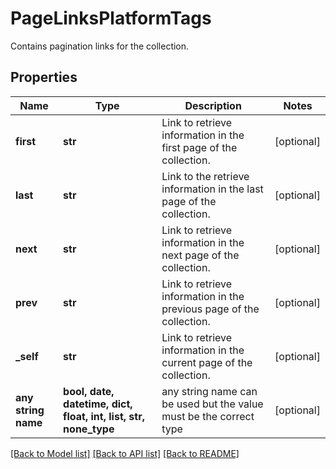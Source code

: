 # PageLinksPlatformTags

Contains pagination links for the collection.

## Properties
Name | Type | Description | Notes
------------ | ------------- | ------------- | -------------
**first** | **str** | Link to retrieve information in the first page of the collection. | [optional] 
**last** | **str** | Link to the retrieve information in the last page of the collection. | [optional] 
**next** | **str** | Link to retrieve information in the next page of the collection. | [optional] 
**prev** | **str** | Link to retrieve information in the previous page of the collection. | [optional] 
**_self** | **str** | Link to retrieve information in the current page of the collection. | [optional] 
**any string name** | **bool, date, datetime, dict, float, int, list, str, none_type** | any string name can be used but the value must be the correct type | [optional]

[[Back to Model list]](../README.md#documentation-for-models) [[Back to API list]](../README.md#documentation-for-api-endpoints) [[Back to README]](../README.md)


